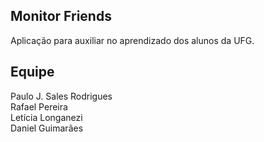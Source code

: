 ## Monitor Friends

Aplicação para auxiliar no aprendizado dos alunos da UFG.

## Equipe

Paulo J. Sales Rodrigues <br />
Rafael Pereira <br />
Letícia Longanezi <br />
Daniel Guimarães <br />
